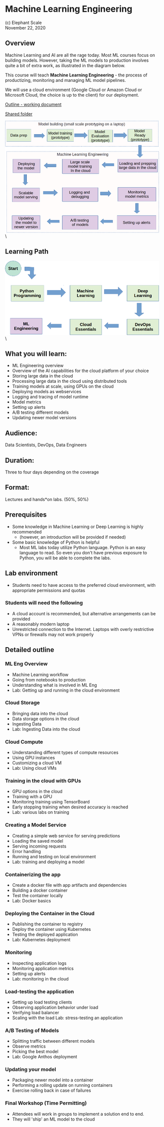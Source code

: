 # Machine Learning Engineering

(c) Elephant Scale  
November 22, 2020

## Overview

Machine Learning and AI are all the rage today.  Most ML courses focus on building models.  However, 
taking the ML models to production 
involves quite a bit of extra work, as illustrated in the diagram below.

This course will teach **Machine Learning Engineering** - the process of productizing, monitoring and managing ML model pipelines.

We will use a cloud environment (Google Cloud or Amazon Cloud or Microsoft Cloud, the choice is up to the client)
for our deployment.

[Outline - working document](https://docs.google.com/document/d/1KnAvZqVz0KgaOyleseg8X__cyaYPdvsrpEp6apbiUFE/edit)

[Shared folder](https://drive.google.com/drive/folders/1RFXuxdSfpQr85x5oR35QyQatwYx1AqQc)

![ml-eng-1](images/ml-eng-1.png)\ 

## Learning Path

![ml-eng-1](images/ml-eng-learning-path.png)\ 

## What you will learn:

* ML Engineering overview
* Overview of the AI capabilities for the cloud platform of your choice
* Storing large data in the cloud
* Processing large data in the cloud using distributed tools
* Training models at scale, using GPUs on the cloud
* Deploying models as webservices
* Logging and tracing of model runtime
* Model metrics
* Setting up alerts
* A/B testing different models
* Updating newer model versions

## Audience:

Data Scientists, DevOps, Data Engineers

## Duration:

Three to four days depending on the coverage

## Format:

Lectures and hands*on labs. (50%, 50%)

## Prerequisites

* Some knowledge in Machine Learning or Deep Learning is highly recommended
    * (however, an introduction will be provided if needed)  
* Some basic knowledge of Python is helpful  
    * Most ML labs today utilize Python language. Python is an easy language to read. So even you don't have previous exposure to Python, you will be able to complete the labs.

## Lab environment

* Students need to have access to the preferred cloud environment, with appropriate permissions and quotas

### Students will need the following

* A cloud account is recommended, but alternative arrangements can be provided
* A reasonably modern laptop
* Unrestricted connection to the Internet. Laptops with overly restrictive VPNs or firewalls may not work properly

## Detailed outline

### ML Eng Overview

* Machine Learning workflow
* Going from notebooks to production
* Understanding what is involved in ML Eng
* Lab: Getting up and running in the cloud environment

### Cloud Storage

* Bringing data into the cloud
* Data storage options in the cloud
* Ingesting Data
* Lab: Ingesting Data into the cloud

### Cloud Compute

* Understanding different types of compute resources
* Using GPU instances
* Customizing a cloud VM
* Lab: Using cloud VMs

### Training in the cloud with GPUs

* GPU options in the cloud
* Training with a GPU
* Monitoring training using TensorBoard
* Early stopping training when desired accuracy is reached
* Lab: various labs on training

### Creating a Model Service

* Creating a simple web service for serving predictions
* Loading the saved model
* Serving incoming requests
* Error handling
* Running and testing on local environment
* Lab: training and deploying a model

### Containerizing the app

* Create a docker file with app artifacts and dependencies
* Building a docker container
* Test the container locally
* Lab: Docker basics

### Deploying the Container in the Cloud

* Publishing the container to registry
* Deploy the container using Kubernetes
* Testing the deployed application
* Lab: Kubernetes deployment

### Monitoring

* Inspecting application logs
* Monitoring application metrics
* Setting up alerts
* Lab: monitoring in the cloud

### Load-testing the application

* Setting up load testing clients
* Observing application behavior under load
* Verifying load balancer
* Scaling with the load
Lab: stress-testing an application

### A/B Testing of Models

* Splitting traffic between different models
* Observe metrics
* Picking the best model
* Lab: Google Anthos deployment

### Updating your model

* Packaging newer model into a container
* Performing a rolling update on running containers
* Exercise rolling back in case of failures

### Final Workshop (Time Permitting)

* Attendees will work in groups to implement a solution end to end.
* They will 'ship' an ML model to the cloud